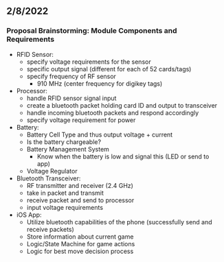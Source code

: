 ## 2/8/2022
### Proposal Brainstorming: Module Components and Requirements
* RFID Sensor:
	* specify voltage requirements for the sensor
	* specific output signal (different for each of 52 cards/tags)
	* specify frequency of RF sensor
		* 910 MHz (center frequency for digikey tags)
* Processor:
	* handle RFID sensor signal input
	* create a bluetooth packet holding card ID and output to transceiver
	* handle incoming bluetooth packets and respond accordingly
	* specify voltage requirement for power
* Battery:
	* Battery Cell Type and thus output voltage + current
	* Is the battery chargeable?
	* Battery Management System
		* Know when the battery is low and signal this (LED or send to app)
	* Voltage Regulator
* Bluetooth Transceiver:
	* RF transmitter and receiver (2.4 GHz)
	* take in packet and transmit
	* receive packet and send to processor
	* input voltage requirements
* iOS App:
	* Utilize bluetooth capabilities of the phone (successfully send and receive packets)
	* Store information about current game
	* Logic/State Machine for game actions
	* Logic for best move decision process

